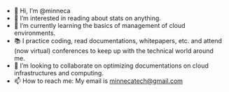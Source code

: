 - 👋 Hi, I’m @minneca
- 👀 I’m interested in reading about stats on anything.
- 🌱 I’m currently learning the basics of management of cloud environments.
- 📚 I practice coding, read documentations, whitepapers, etc. and attend (now virtual) conferences to keep up with the technical world around me.
- 💞️ I’m looking to collaborate on optimizing documentations on cloud infrastructures and computing.
- 📫 How to reach me: My email is minnecatech@gmail.com

<!---
minneca/minneca is a ✨ special ✨ repository because its `README.md` (this file) appears on your GitHub profile.
You can click the Preview link to take a look at your changes.
--->
